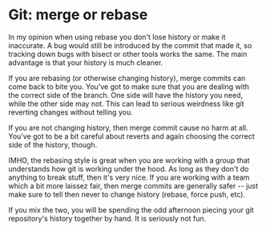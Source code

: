 # Git: merge or rebase

In my opinion when using rebase you don't lose history or make it inaccurate. A bug would still be introduced by the commit that made it, so tracking down bugs with bisect or other tools works the same. The main advantage is that your history is much cleaner.

If you are rebasing (or otherwise changing history), merge commits can come back to bite you. You've got to make sure that you are dealing with the correct side of the branch. One side will have the history you need, while the other side may not. This can lead to serious weirdness like git reverting changes without telling you.

If you are not changing history, then merge commit cause no harm at all. You've got to be a bit careful about reverts and again choosing the correct side of the history, though.

IMHO, the rebasing style is great when you are working with a group that understands how git is working under the hood. As long as they don't do anything to break stuff, then it's very nice. If you are working with a team which a bit more laissez fair, then merge commits are generally safer -- just make sure to tell then never to change history (rebase, force push, etc).

If you mix the two, you will be spending the odd afternoon piecing your git repository's history together by hand. It is seriously not fun.
